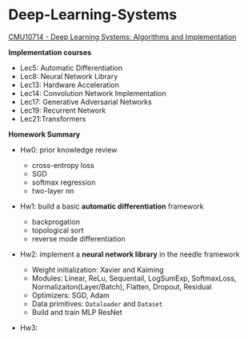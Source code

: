 # Deep-Learning-Systems
[CMU10714 - Deep Learning Systems: Algorithms and Implementation](https://dlsyscourse.org/)

**Implementation courses**

- Lec5: Automatic Differentiation
- Lec8: Neural Network Library
- Lec13: Hardware Acceleration
- Lec14: Convolution Network Implementation
- Lec17: Generative Adversarial Networks
- Lec19: Recurrent Network
- Lec21:Transformers

**Homework Summary**

- Hw0: prior knowledge review
  - cross-entropy loss
  - SGD
  - softmax regression
  - two-layer nn
  
- Hw1: build a basic **automatic differentiation** framework
  - backprogation
  - topological sort
  - reverse mode differentiation

- Hw2: implement a **neural network library** in the needle framework
  - Weight initialization: Xavier and Kaiming
  - Modules: Linear, ReLu, Sequentail, LogSumExp, SoftmaxLoss, Normalizaiton(Layer/Batch), Flatten, Dropout, Residual
  - Optimizers: SGD, Adam
  - Data primitives: `Dataloader` and `Dataset`
  - Build and train MLP ResNet

- Hw3: 
  
  